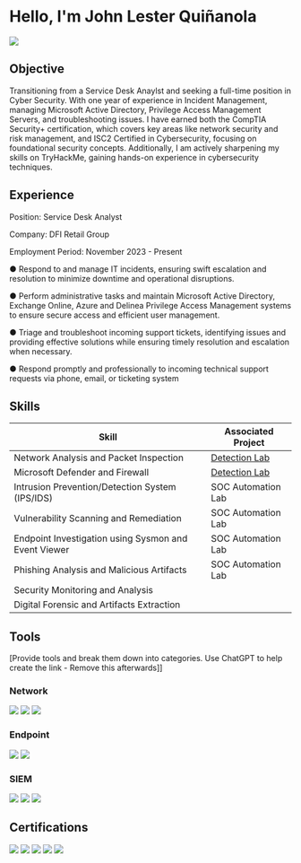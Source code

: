 # Hello, I'm John Lester Quiñanola
<a href="https://linkedin.com"><img src="https://img.shields.io/badge/-LinkedIn-0072b1?&style=for-the-badge&logo=linkedin&logoColor=white" /></a>

## Objective

Transitioning from a Service Desk Anaylst and seeking a full-time position in Cyber Security. With one year of experience in Incident Management, managing Microsoft Active Directory, Privilege Access Management Servers, and troubleshooting issues. I have earned both the CompTIA Security+ certification, which covers key areas like network security and risk management, and ISC2 Certified in Cybersecurity, focusing on foundational security concepts. Additionally, I am actively sharpening my skills on TryHackMe, gaining hands-on experience in cybersecurity techniques.

## Experience
Position: Service Desk Analyst

Company: DFI Retail Group

Employment Period: November 2023 - Present



●	Respond to and manage IT incidents, ensuring swift escalation and resolution to minimize downtime and operational disruptions.

●	Perform administrative tasks and maintain Microsoft Active Directory, Exchange Online, Azure and Delinea Privilege Access Management systems to ensure secure access and efficient user management. 

●	Triage and troubleshoot incoming support tickets, identifying issues and providing effective solutions while ensuring timely resolution and escalation when necessary.

●	Respond promptly and professionally to incoming technical support requests via phone, email, or ticketing system



## Skills


| Skill                                         | Associated Project         |
|-----------------------------------------------|----------------------------|
| Network Analysis and Packet Inspection         | <a href="https://google.com">Detection Lab</a>|
| Microsoft Defender and Firewall  | <a href="https://google.com">Detection Lab</a>|
| Intrusion Prevention/Detection System (IPS/IDS)         | SOC Automation Lab|
| Vulnerability Scanning and Remediation      | SOC Automation Lab|
| Endpoint Investigation using Sysmon and Event Viewer                  | SOC Automation Lab|
| Phishing Analysis and Malicious Artifacts | SOC Automation Lab|
| Security Monitoring and Analysis | | 
| Digital Forensic and Artifacts Extraction | 

## Tools
[Provide tools and break them down into categories. Use ChatGPT to help create the link - Remove this afterwards]]

### Network
<div>
    <img src="https://img.shields.io/badge/-Wireshark-1679A7?&style=for-the-badge&logo=Wireshark&logoColor=white" />
    <img src="https://img.shields.io/badge/-Suricata-EF3B2D?&style=for-the-badge&logo=Suricata&logoColor=white" />
    <img src="https://img.shields.io/badge/-Zeek-777BB4?&style=for-the-badge&logo=Zeek&logoColor=white" />
</div>

### Endpoint
<div>
    <img src="https://img.shields.io/badge/-Microsoft_Defender_for_Endpoint-00A4EF?&style=for-the-badge&logo=Microsoft&logoColor=white" />
    <img src="https://img.shields.io/badge/-Velociraptor-4B275F?&style=for-the-badge&logo=Velociraptor&logoColor=white" />
</div>

### SIEM
<div>
    <img src="https://img.shields.io/badge/-Microsoft_Sentinel-0078D4?&style=for-the-badge&logo=Microsoft&logoColor=white" />
    <img src="https://img.shields.io/badge/-Splunk-000000?&style=for-the-badge&logo=Splunk&logoColor=white" />
    <img src="https://img.shields.io/badge/-Elastic-005571?&style=for-the-badge&logo=Elastic&logoColor=white" />
</div>

## Certifications
<div>
<img src="https://img.shields.io/badge/-Security%2B-FF0000?&style=for-the-badge&logo=CompTIA&logoColor=white" />
<img src="https://img.shields.io/badge/-ISC%20%C2%AE%20Certified%20in%20Cybersecurity-4CAF50?style=for-the-badge&logo=ISC2&logoColor=white" />
<img src="https://img.shields.io/badge/-TryHackMe%20SOC%20Level%201-001F3F?style=for-the-badge&logo=TryHackMe&logoColor=white" />
<img src="https://img.shields.io/badge/-Google%20Cybersecurity-FBC02D?style=for-the-badge&logo=Google&logoColor=white" />
<img src="https://img.shields.io/badge/-Google%20IT%20Support-4285F4?style=for-the-badge&logo=Google&logoColor=white" />






</div>


